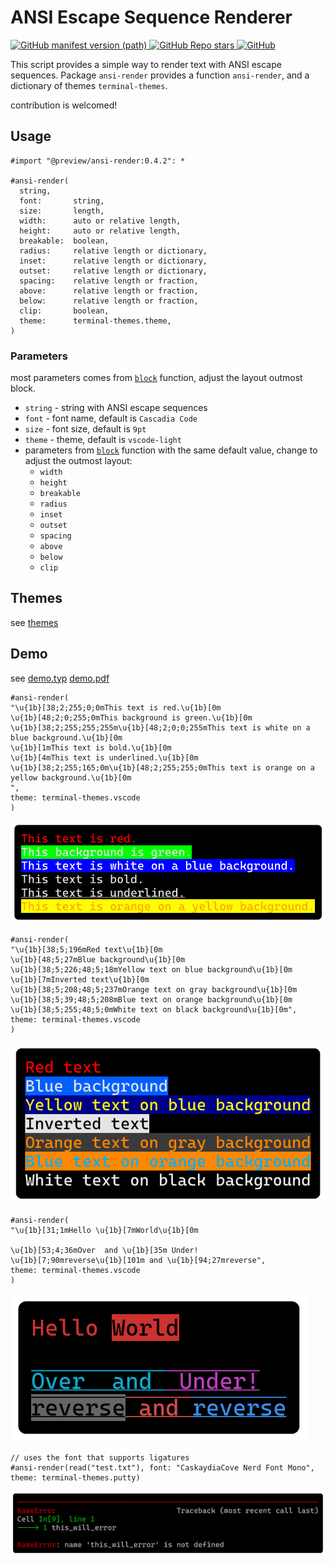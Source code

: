 # ANSI Escape Sequence Renderer

<a href="https://github.com/8LWXpg/typst-ansi-render/tags">
  <img alt="GitHub manifest version (path)" src="https://img.shields.io/github/v/tag/8LWXpg/typst-ansi-render">
</a>
<a href="https://github.com/8LWXpg/typst-ansi-render">
  <img src="https://img.shields.io/github/stars/8LWXpg/typst-ansi-render" alt="GitHub Repo stars">
</a>
<a href="https://github.com/8LWXpg/typst-ansi-render/blob/master/LICENSE">
  <img alt="GitHub" src="https://img.shields.io/github/license/8LWXpg/typst-ansi-render">
</a>

This script provides a simple way to render text with ANSI escape sequences. Package `ansi-render` provides a function `ansi-render`, and a dictionary of themes `terminal-themes`.

contribution is welcomed!

## Usage

```typst
#import "@preview/ansi-render:0.4.2": *

#ansi-render(
  string,
  font:       string,
  size:       length,
  width:      auto or relative length,
  height:     auto or relative length,
  breakable:  boolean,
  radius:     relative length or dictionary,
  inset:      relative length or dictionary,
  outset:     relative length or dictionary,
  spacing:    relative length or fraction,
  above:      relative length or fraction,
  below:      relative length or fraction,
  clip:       boolean,
  theme:      terminal-themes.theme,
)
```

### Parameters

most parameters comes from [`block`]([https://](https://typst.app/docs/reference/layout/block/)) function, adjust the layout outmost block.

- `string` - string with ANSI escape sequences
- `font` - font name, default is `Cascadia Code`
- `size` - font size, default is `9pt`
- `theme` - theme, default is `vscode-light`
- parameters from [`block`]([https://](https://typst.app/docs/reference/layout/block/)) function with the same default value, change to adjust the outmost layout:
  - `width`
  - `height`
  - `breakable`
  - `radius`
  - `inset`
  - `outset`
  - `spacing`
  - `above`
  - `below`
  - `clip`

## Themes

see [themes](https://github.com/8LWXpg/typst-ansi-render/blob/master/test/themes.pdf)

## Demo

see [demo.typ](https://github.com/8LWXpg/typst-ansi-render/blob/master/test/demo.typ) [demo.pdf](https://github.com/8LWXpg/typst-ansi-render/blob/master/test/demo.pdf)

```typst
#ansi-render(
"\u{1b}[38;2;255;0;0mThis text is red.\u{1b}[0m
\u{1b}[48;2;0;255;0mThis background is green.\u{1b}[0m
\u{1b}[38;2;255;255;255m\u{1b}[48;2;0;0;255mThis text is white on a blue background.\u{1b}[0m
\u{1b}[1mThis text is bold.\u{1b}[0m
\u{1b}[4mThis text is underlined.\u{1b}[0m
\u{1b}[38;2;255;165;0m\u{1b}[48;2;255;255;0mThis text is orange on a yellow background.\u{1b}[0m
",
theme: terminal-themes.vscode
)
```

![1.png](https://github.com/8LWXpg/typst-ansi-render/blob/master/img/1.png)

```typst
#ansi-render(
"\u{1b}[38;5;196mRed text\u{1b}[0m
\u{1b}[48;5;27mBlue background\u{1b}[0m
\u{1b}[38;5;226;48;5;18mYellow text on blue background\u{1b}[0m
\u{1b}[7mInverted text\u{1b}[0m
\u{1b}[38;5;208;48;5;237mOrange text on gray background\u{1b}[0m
\u{1b}[38;5;39;48;5;208mBlue text on orange background\u{1b}[0m
\u{1b}[38;5;255;48;5;0mWhite text on black background\u{1b}[0m",
theme: terminal-themes.vscode
)
```

![2.png](https://github.com/8LWXpg/typst-ansi-render/blob/master/img/2.png)

```typst
#ansi-render(
"\u{1b}[31;1mHello \u{1b}[7mWorld\u{1b}[0m

\u{1b}[53;4;36mOver  and \u{1b}[35m Under!
\u{1b}[7;90mreverse\u{1b}[101m and \u{1b}[94;27mreverse",
theme: terminal-themes.vscode
)
```

![3.png](https://github.com/8LWXpg/typst-ansi-render/blob/master/img/3.png)

```typst
// uses the font that supports ligatures
#ansi-render(read("test.txt"), font: "CaskaydiaCove Nerd Font Mono", theme: terminal-themes.putty)
```

![4.png](https://github.com/8LWXpg/typst-ansi-render/blob/master/img/4.png)
